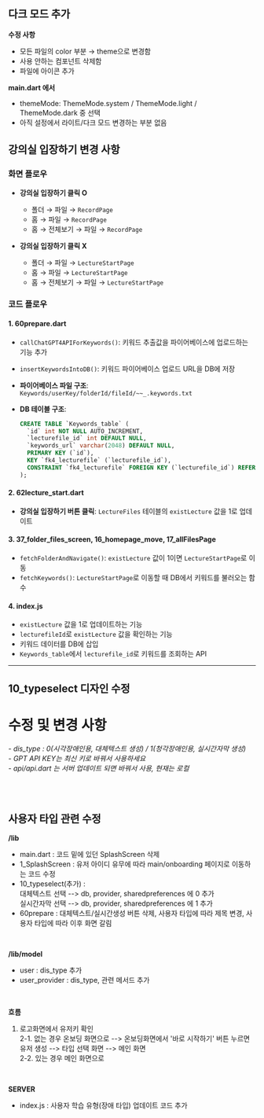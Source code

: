 ## 다크 모드 추가

**수정 사항**
- 모든 파일의 color 부분 → theme으로 변경함
- 사용 안하는 컴포넌트 삭제함<br>
- 파일에 아이콘 추가<br>

**main.dart 에서**
- themeMode: ThemeMode.system / ThemeMode.light / ThemeMode.dark 중 선택<br>
- 아직 설정에서 라이트/다크 모드 변경하는 부분 없음<br>


## 강의실 입장하기 변경 사항

### 화면 플로우

- **강의실 입장하기 클릭 O**
  - 폴더 → 파일 → `RecordPage`
  - 홈 → 파일 → `RecordPage`
  - 홈 → 전체보기 → 파일 → `RecordPage`

- **강의실 입장하기 클릭 X**
  - 폴더 → 파일 → `LectureStartPage`
  - 홈 → 파일 → `LectureStartPage`
  - 홈 → 전체보기 → 파일 → `LectureStartPage`

### 코드 플로우

#### 1. **60prepare.dart**
   - `callChatGPT4APIForKeywords()`: 키워드 추출값을 파이어베이스에 업로드하는 기능 추가
   - `insertKeywordsIntoDB()`: 키워드 파이어베이스 업로드 URL을 DB에 저장
   - **파이어베이스 파일 구조**: `Keywords/userKey/folderId/fileId/~~_.keywords.txt`
   - **DB 테이블 구조**:

     ```sql
     CREATE TABLE `Keywords_table` (
       `id` int NOT NULL AUTO_INCREMENT,
       `lecturefile_id` int DEFAULT NULL,
       `keywords_url` varchar(2048) DEFAULT NULL,
       PRIMARY KEY (`id`),
       KEY `fk4_lecturefile` (`lecturefile_id`),
       CONSTRAINT `fk4_lecturefile` FOREIGN KEY (`lecturefile_id`) REFERENCES `LectureFiles` (`id`) ON DELETE CASCADE
     );
     ```

#### 2. **62lecture_start.dart**
   - **강의실 입장하기 버튼 클릭**: `LectureFiles` 테이블의 `existLecture` 값을 1로 업데이트

#### 3. **37_folder_files_screen**, **16_homepage_move**, **17_allFilesPage**
   - `fetchFolderAndNavigate()`: `existLecture` 값이 1이면 `LectureStartPage`로 이동
   - `fetchKeywords()`: `LectureStartPage`로 이동할 때 DB에서 키워드를 불러오는 함수

#### 4. **index.js**
   - `existLecture` 값을 1로 업데이트하는 기능
   - `lecturefileId`로 `existLecture` 값을 확인하는 기능
   - 키워드 데이터를 DB에 삽입
   - `Keywords_table`에서 `lecturefile_id`로 키워드를 조회하는 API

---

## 10_typeselect 디자인 수정



# 수정 및 변경 사항
*- dis_type : 0(시각장애인용, 대체텍스트 생성) / 1(청각장애인용, 실시간자막 생성)*<br>
*- GPT API KEY는 최신 키로 바꿔서 사용하세요*<br>
*- api/api.dart 는 서버 업데이트 되면 바꿔서 사용, 현재는 로컬*<br>


<br><br>

## 사용자 타입 관련 수정
**/lib**<br>
- main.dart : 코드 밑에 있던 SplashScreen 삭제
- 1_SplashScreen : 유저 아이디 유무에 따라 main/onboarding 페이지로 이동하는 코드 수정
- 10_typeselect(추가) :<br>
    대체텍스트 선택 --> db, provider, sharedpreferences 에 0 추가<br>
    실시간자막 선택 --> db, provider, sharedpreferences 에 1 추가<br>
- 60prepare : 대체텍스트/실시간생성 버튼 삭제, 사용자 타입에 따라 제목 변경, 사용자 타입에 따라 이후 화면 갈림
<br>

**/lib/model**<br>
- user : dis_type 추가
- user_provider : dis_type, 관련 메서드 추가
<br>

**흐름**
1. 로고화면에서 유저키 확인<br>
2-1. 없는 경우 온보딩 화면으로 --> 온보딩화면에서 '바로 시작하기' 버튼 누르면 유저 생성 --> 타입 선택 화면 --> 메인 화면<br>
2-2. 있는 경우 메인 화면으로
<br>


**SERVER**
- index.js : 사용자 학습 유형(장애 타입) 업데이트 코드 추가
<br>
<br>

